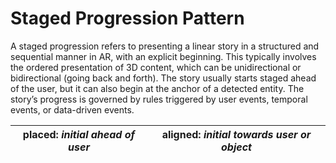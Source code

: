 # Staged Progression Pattern

A staged progression refers to presenting a linear story in a structured and sequential manner in AR, with an explicit beginning. This typically involves the ordered presentation of 3D content, which can be unidirectional or bidirectional (going back and forth). The story usually starts staged ahead of the user, but it can also begin at the anchor of a detected entity. The story’s progress is governed by rules triggered by user events, temporal events, or data-driven events.

| placed: _initial ahead of user_ | aligned: _initial towards user or object_ |
|---|---|